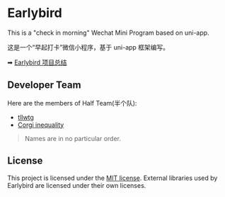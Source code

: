 # Earlybird

This is a "check in morning" Wechat Mini Program based on uni-app.

这是一个“早起打卡”微信小程序，基于 uni-app 框架编写。

➡ [Earlybird 项目总结](https://github.com/tLLWtG/Earlybird/blob/main/doc/Earlybird项目总结.pdf)

## Developer Team

Here are the members of Half Team(半个队):
* [tllwtg](https://github.com/tLLWtG)
* [Corgi inequality](https://github.com/xmu22)
> Names are in no particular order.

## License

This project is licensed under the [MIT license](https://github.com/tLLWtG/Earlybird/blob/main/LICENSE). External libraries used by Earlybird are licensed under their own licenses.
